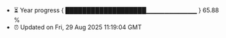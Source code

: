 - ⏳ Year progress { ███████████████████▁▁▁▁▁▁▁▁▁▁▁ } 65.88 %
- ⏰ Updated on Fri, 29 Aug 2025 11:19:04 GMT

